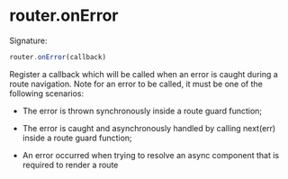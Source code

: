 # router.onError

Signature:

```js
router.onError(callback)
```

Register a callback which will be called when an error is caught during a route navigation. Note for an error to be called, it must be one of the following scenarios:

* The error is thrown synchronously inside a route guard function;

* The error is caught and asynchronously handled by calling next(err) inside a route guard function;

* An error occurred when trying to resolve an async component that is required to render a route
